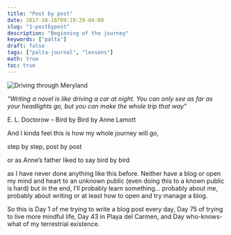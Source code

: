 ```yaml
---
title: "Post by post"
date: 2017-10-16T09:19:29-04:00
slug: "1-postbypost"
description: "Beginning of the journey"
keywords: ["palta"]
draft: false
tags: ["palta-journal", "lessons"]
math: true
toc: true
---
```

![Driving through Meryland](/1-postbypost.png)

<cite>“Writing a novel is like driving a car at night. You can only see as far as your headlights go, but you can make the whole trip that way”

E. L. Doctorow – Bird by Bird by Anne Lamott</cite>

And I kinda feel this is how my whole journey will go,

step by step, post by post

or as Anne’s father liked to say bird by bird

as I have never done anything like this before. Neither have a blog or open my mind and heart to an unknown public (even doing this to a known public is hard) but in the end, I’ll probably learn something… probably about me, probably about writing or at least how to open and try manage a blog.

So this is Day 1 of me trying to write a blog post every day, Day 75 of trying to live more mindful life, Day 43 in Playa del Carmen, and Day who-knows-what of my terrestrial existence.
